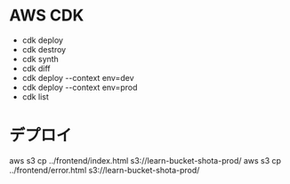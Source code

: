 # AWS CDK

- cdk deploy
- cdk destroy
- cdk synth
- cdk diff
- cdk deploy --context env=dev
- cdk deploy --context env=prod
- cdk list

# デプロイ
aws s3 cp ../frontend/index.html s3://learn-bucket-shota-prod/
aws s3 cp ../frontend/error.html s3://learn-bucket-shota-prod/
